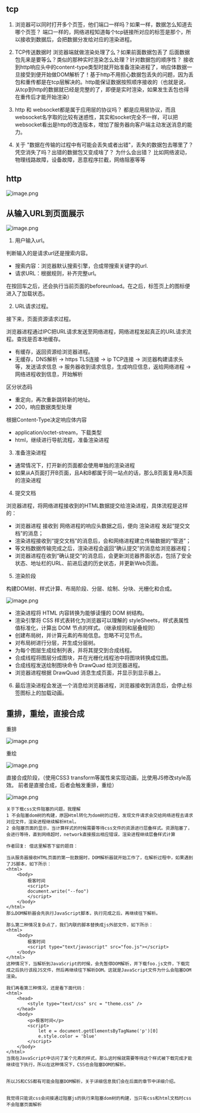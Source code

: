 ## tcp

1. 浏览器可以同时打开多个页签，他们端口一样吗？如果一样，数据怎么知道去哪个页签？
   端口一样的，网络进程知道每个tcp链接所对应的标签是那个，所以接收到数据后，会把数据分发给对应的渲染进程。

2. TCP传送数据时 浏览器端就做渲染处理了么？如果前面数据包丢了 后面数据包先来是要等么？类似的那种实时渲染怎么处理？针对数据包的顺序性？
    接收到http响应头中的content-type类型时就开始准备渲染进程了，响应体数据一旦接受到便开始做DOM解析了！基于http不用担心数据包丢失的问题，因为丢包和重传都是在tcp层解决的。http能保证数据按照顺序接收的（也就是说，从tcp到http的数据就已经是完整的了，即便是实时渲染，如果发生丢包也得在重传后才能开始渲染）

3. http 和 websocket都是属于应用层的协议吗？
都是应用层协议，而且websocket名字取的比较有迷惑性，其实和socket完全不一样，可以把websocket看出是http的改造版本，增加了服务器向客户端主动发送消息的能力。

4. 关于 "数据在传输的过程中有可能会丢失或者出错"，丢失的数据包去哪里了？凭空消失了吗？出错的数据包又变成啥了？ 为什么会出错？
比如网络波动，物理线路故障，设备故障，恶意程序拦截，网络阻塞等等

## http

![image.png](https://p1-juejin.byteimg.com/tos-cn-i-k3u1fbpfcp/50b88e727b84443f8e84936adf770785~tplv-k3u1fbpfcp-watermark.image?)

## 从输入URL到页面展示

![image.png](https://p9-juejin.byteimg.com/tos-cn-i-k3u1fbpfcp/3396d0f33f5c4f4f9e9628ea9219e325~tplv-k3u1fbpfcp-watermark.image?)


1. 用户输入url。

判断输入的是请求url还是搜索内容。

- 搜索内容：浏览器默认搜索引擎，合成带搜索关键字的url.
- 请求URL：根据规则，补齐完整url。

在按回车之后，还会执行当前页面的beforeunload。在之后，标签页上的图标便进入了加载状态。

2. URL请求过程。

接下来，页面资源请求过程。

浏览器进程通过IPC把URL请求发送至网络进程，网络进程发起真正的URL请求流程。查找是否本地缓存。

- 有缓存，返回资源给浏览器进程。
- 无缓存，DNS解析 -> https TLS连接 -> ip TCP连接 -> 浏览器构建请求头等，发送请求信息 -> 服务器收到请求信息，生成响应信息，返给网络进程 -> 网络进程收到信息，开始解析

区分状态码

- 重定向，再次重新跳转新的地址。
- 200，响应数据类型处理

根据Content-Type决定响应体内容

- application/octet-stream，下载类型
- html，继续进行导航流程，准备渲染进程

3. 准备渲染进程

- 通常情况下，打开新的页面都会使用单独的渲染进程
- 如果从A页面打开B页面，且A和B都属于同一站点的话，那么B页面复用A页面的渲染进程

4. 提交文档

浏览器进程，将网络进程接收到的HTML数据提交给渲染进程，具体流程是这样的：

- 浏览器进程 接收到 网络进程的响应头数据之后，便向 渲染进程 发起“提交文档”的消息；
- 渲染进程接收到“提交文档”的消息后，会和网络进程建立传输数据的“管道”；
- 等文档数据传输完成之后，渲染进程会返回“确认提交”的消息给浏览器进程；
- 浏览器进程在收到“确认提交”的消息后，会更新浏览器界面状态，包括了安全状态、地址栏的URL、前进后退的历史状态，并更新Web页面。


5. 渲染阶段

构建DOM树、样式计算、布局阶段、分层、绘制、分块、光栅化和合成。

![image.png](https://p1-juejin.byteimg.com/tos-cn-i-k3u1fbpfcp/ee3846e64dc34ee6867c35ea14dea3d5~tplv-k3u1fbpfcp-watermark.image?)

- 渲染进程将 HTML 内容转换为能够读懂的 DOM 树结构。
- 渲染引擎将 CSS 样式表转化为浏览器可以理解的 styleSheets，样式表属性值标准化，计算出 DOM 节点的样式。（继承规则和层叠规则）
- 创建布局树，并计算元素的布局信息。忽略不可见节点。
- 对布局树进行分层，并生成分层树。
- 为每个图层生成绘制列表，并将其提交到合成线程。
- 合成线程将图层分成图块，并在光栅化线程池中将图块转换成位图。
- 合成线程发送绘制图块命令 DrawQuad 给浏览器进程。
- 浏览器进程根据 DrawQuad 消息生成页面，并显示到显示器上。


6. 最后渲染进程会发送一个消息给浏览器进程，浏览器接收到消息后，会停止标签图标上的加载动画。


## 重排，重绘，直接合成

重排

![image.png](https://p9-juejin.byteimg.com/tos-cn-i-k3u1fbpfcp/2090c98a8efe4b85b6c103715c88d829~tplv-k3u1fbpfcp-watermark.image?)

重绘

![image.png](https://p9-juejin.byteimg.com/tos-cn-i-k3u1fbpfcp/8228fe16e2f14bbbab4b4a0388461983~tplv-k3u1fbpfcp-watermark.image?)

直接合成阶段，（使用CSS3 transform等属性来实现动画，比使用JS修改style高效。 前者是直接合成，后者会触发重排，重绘）

![image.png](https://p1-juejin.byteimg.com/tos-cn-i-k3u1fbpfcp/af2220d9af7a48068e7da5d0bf91279e~tplv-k3u1fbpfcp-watermark.image?)



```
关于下载css文件阻塞的问题，我理解
1 不会阻塞dom树的构建，原因Html转化为dom树的过程，发现文件请求会交给网络进程去请求对应文件，渲染进程继续解析Html。
2 会阻塞页面的显示，当计算样式的时候需要等待css文件的资源进行层叠样式。资源阻塞了，会进行等待，直到网络超时，network直接报出相应错误，渲染进程继续层叠样式计算

作者回复: 借这里解答下留的题目：

当从服务器接收HTML页面的第一批数据时，DOM解析器就开始工作了，在解析过程中，如果遇到了JS脚本，如下所示：
<html>
    <body>
        极客时间
        <script>
        document.write("--foo")
        </script>
    </body>
</html>
那么DOM解析器会先执行JavaScript脚本，执行完成之后，再继续往下解析。

那么第二种情况复杂点了，我们内联的脚本替换成js外部文件，如下所示：
<html>
    <body>
        极客时间
        <script type="text/javascript" src="foo.js"></script>
    </body>
</html>
这种情况下，当解析到JavaScript的时候，会先暂停DOM解析，并下载foo.js文件，下载完成之后执行该段JS文件，然后再继续往下解析DOM。这就是JavaScript文件为什么会阻塞DOM渲染。

我们再看第三种情况，还是看下面代码：
<html>
    <head>
        <style type="text/css" src = "theme.css" />
    </head>
    <body>
        <p>极客时间</p>
        <script>
            let e = document.getElementsByTagName('p')[0]
            e.style.color = 'blue'
        </script>
    </body>
</html>
当我在JavaScript中访问了某个元素的样式，那么这时候就需要等待这个样式被下载完成才能继续往下执行，所以在这种情况下，CSS也会阻塞DOM的解析。


所以JS和CSS都有可能会阻塞DOM解析，关于详细信息我们会在后面的章节中详细介绍。


我觉得只能说css会间接通过阻塞js的执行来阻塞dom树的构建，当只有css和html文档时css不会阻塞页面解析

```
